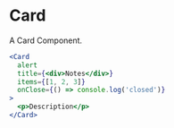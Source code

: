 # Card

A Card Component.

```jsx
<Card
  alert
  title={<div>Notes</div>}
  items={[1, 2, 3]}
  onClose={() => console.log('closed')}
>
  <p>Description</p>
</Card>
```
